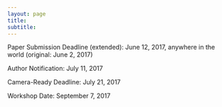 ```yaml
---
layout: page
title: 
subtitle: 
---
```



Paper Submission Deadline (extended): June 12, 2017, anywhere in the world (original: June 2, 2017)

Author Notification: July 11, 2017

Camera-Ready Deadline: July 21, 2017

Workshop Date: September 7, 2017
